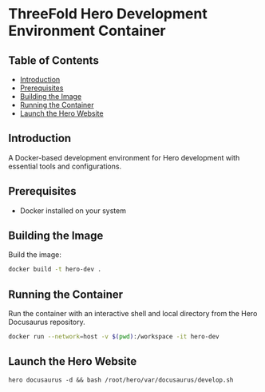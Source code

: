 <h1>ThreeFold Hero Development Environment Container</h1>
<h2>Table of Contents</h2>

- [Introduction](#introduction)
- [Prerequisites](#prerequisites)
- [Building the Image](#building-the-image)
- [Running the Container](#running-the-container)
- [Launch the Hero Website](#launch-the-hero-website)

## Introduction

A Docker-based development environment for Hero development with essential tools and configurations.
## Prerequisites

- Docker installed on your system

## Building the Image

Build the image:

```bash
docker build -t hero-dev .
```

## Running the Container

Run the container with an interactive shell and local directory from the Hero Docusaurus repository.

```bash
docker run --network=host -v $(pwd):/workspace -it hero-dev
```

## Launch the Hero Website

```
hero docusaurus -d && bash /root/hero/var/docusaurus/develop.sh
```